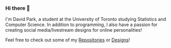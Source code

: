 ### Hi there 👋

I'm David Park, a student at the University of Toronto studying Statistics and Computer Science. In addition to programming, I also have a passion for creating social media/livestream designs for online personalities!

Feel free to check out some of my [Repositories](https://github.com/mdilac?tab=repositories) or [Designs](https://twitter.com/strawmilked)!

<!--
**mdilac/mdilac** is a ✨ _special_ ✨ repository because its `README.md` (this file) appears on your GitHub profile.

Here are some ideas to get you started:

- 🔭 I’m currently working on ...
- 🌱 I’m currently learning ...
- 👯 I’m looking to collaborate on ...
- 🤔 I’m looking for help with ...
- 💬 Ask me about ...
- 📫 How to reach me: ...
- 😄 Pronouns: ...
- ⚡ Fun fact: ...
-->
